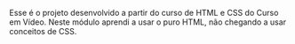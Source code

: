 Esse é o projeto desenvolvido a partir do curso de HTML e CSS do Curso em Vídeo.
Neste módulo aprendi a usar o puro HTML, não chegando a usar conceitos de CSS.